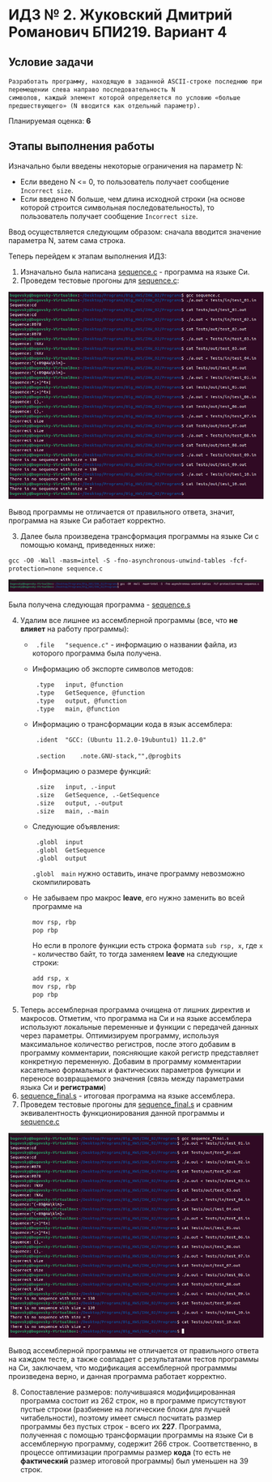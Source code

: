 # ИДЗ № 2. Жуковский Дмитрий Романович БПИ219. Вариант 4 

## Условие задачи
```
Разработать программу, находящую в заданной ASCII-строке последнюю при перемещении слева направо последовательность N
символов, каждый элемент которой определяется по условию «больше предшествующего» (N вводится как отдельный параметр).
```
Планируемая оценка: **6** 

## Этапы выполнения работы

Изначально были введены некоторые ограничения на параметр N:
- Если введено N <= 0, то пользователь получает сообщение `Incorrect size`.
- Если введено N больше, чем длина исходной строки (на основе которой строится символьная последовательность), то пользователь получает сообщение `Incorrect size`.  

Ввод осуществляется следующим образом: сначала вводится значение параметра N, затем сама строка.

Теперь перейдем к этапам выполнения ИДЗ:
1. Изначально была написана [sequence.c](https://github.com/bugovsky/CSA_IHW_02/blob/main/Programs/sequence.c) - программа на языке Си.
2. Проведем тестовые прогоны для [sequence.c](https://github.com/bugovsky/CSA_IHW_02/blob/main/Programs/sequence.c):

![](https://github.com/bugovsky/CSA_IHW_02/blob/main/Images/c_tests.png)

Вывод программы не отличается от правильного ответа, значит, программа на языке Си работает корректно.

3. Далее была произведена трансформация программы на языке Си с помощью команд, приведенных ниже: 
```
gcc -O0 -Wall -masm=intel -S -fno-asynchronous-unwind-tables -fcf-protection=none sequence.c
```

![](https://github.com/bugovsky/CSA_IHW_02/blob/main/Images/transform.png)

Была получена следующая программа - [sequence.s](https://github.com/bugovsky/CSA_IHW_02/blob/main/Programs/sequence.s)

4. Удалим все лишнее из ассемблерной программы (все, что **не влияет** на работу программы):
    - `	.file	"sequence.c"` -  информацию о названии файла, из которого программа была получена.
    - Информацию об экспорте символов методов:
    
       ```
        .type	input, @function
        .type	GetSequence, @function
        .type	output, @function
        .type	main, @function
       ```
     - Информацию о трансформации кода в язык ассемблера:
     
       ```
      	.ident	"GCC: (Ubuntu 11.2.0-19ubuntu1) 11.2.0"

	    .section	.note.GNU-stack,"",@progbits
       ```
     - Информацию о размере функций:
       ```
        .size	input, .-input
        .size	GetSequence, .-GetSequence
        .size	output, .-output
        .size	main, .-main
       ```
     - Следующие объявления:
       ```
        .globl	input
        .globl	GetSequence
        .globl	output
       ```
       `.globl	main` нужно оставить, иначе программу невозможно скомпилировать
     - Не забываем про макрос **leave**, его нужно заменить во всей программе на
        ```
        mov rsp, rbp
        pop rbp
        ```
        Но если в прологе функции есть строка формата `sub rsp, x`, где `x` - количество байт, то тогда заменяем **leave** на следующие строки:
        ```
        add rsp, x
        mov rsp, rbp
        pop rbp
        ```
5. Теперь ассемблерная программа очищена от лишних директив и макросов. Отметим, что программа на Си и на языке ассемблера используют локальные переменные и функции с передачей данных через параметры. Оптимизируем программу, используя максимальное количество регистров, после этого добавим в программу комментарии, поясняющие какой регистр представляет конкретную переменную. Добавим в программу комментарии касательно формальных и фактических параметров функции и переносе возвращаемого значения (связь между параметрами языка Си и **регистрами**)
6. [sequence_final.s](https://github.com/bugovsky/CSA_IHW_02/blob/main/Programs/sequence_final.s) - итоговая программа на языке ассемблера.
7. Проведем тестовые прогоны для [sequence_final.s](https://github.com/bugovsky/CSA_IHW_02/blob/main/Programs/sequence_final.s) и сравним эквивалентность функционирования данной программы и [sequence.c](https://github.com/bugovsky/CSA_IHW_02/blob/main/Programs/sequence.c)
    
![](https://github.com/bugovsky/CSA_IHW_02/blob/main/Images/asm_tests.png)  
	
Вывод ассемблерной программы не отличается от правильного ответа на каждом тесте, а также совпадает с результатами тестов программы на Си, заключаем, что модификация ассемблерной программмы произведена верно, и данная программа работает корректно.  

8. Сопоставление размеров: получившаяся модифицированная программа состоит из 262 строк, но в программе присутствуют пустые строки (разбиение на логические блоки для лучшей читабельности), поэтому имеет смысл посчитать размер программы без пустых строк - всего их **227**. Программа, полученная с помощью трансформации программы на языке Си в ассемблерную программу, содержит 266 строк. Соответственно, в процессе оптимизации программы размер **кода** (то есть не **фактический** размер итоговой программы) был уменьшен на 39 строк.
